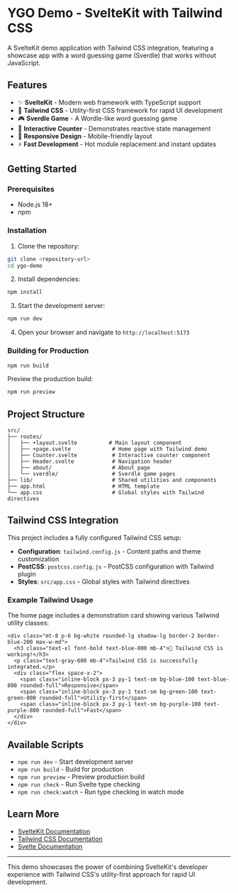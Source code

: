# YGO Demo - SvelteKit with Tailwind CSS

A SvelteKit demo application with Tailwind CSS integration, featuring a showcase app with a word guessing game (Sverdle) that works without JavaScript.

## Features

- ✨ **SvelteKit** - Modern web framework with TypeScript support
- 🎨 **Tailwind CSS** - Utility-first CSS framework for rapid UI development
- 🎮 **Sverdle Game** - A Wordle-like word guessing game
- 🧮 **Interactive Counter** - Demonstrates reactive state management
- 📱 **Responsive Design** - Mobile-friendly layout
- ⚡ **Fast Development** - Hot module replacement and instant updates

## Getting Started

### Prerequisites

- Node.js 18+ 
- npm

### Installation

1. Clone the repository:
```bash
git clone <repository-url>
cd ygo-demo
```

2. Install dependencies:
```bash
npm install
```

3. Start the development server:
```bash
npm run dev
```

4. Open your browser and navigate to `http://localhost:5173`

### Building for Production

```bash
npm run build
```

Preview the production build:
```bash
npm run preview
```

## Project Structure

```
src/
├── routes/
│   ├── +layout.svelte          # Main layout component
│   ├── +page.svelte             # Home page with Tailwind demo
│   ├── Counter.svelte           # Interactive counter component
│   ├── Header.svelte            # Navigation header
│   ├── about/                   # About page
│   └── sverdle/                 # Sverdle game pages
├── lib/                         # Shared utilities and components
├── app.html                     # HTML template
└── app.css                      # Global styles with Tailwind directives
```

## Tailwind CSS Integration

This project includes a fully configured Tailwind CSS setup:

- **Configuration**: `tailwind.config.js` - Content paths and theme customization
- **PostCSS**: `postcss.config.js` - PostCSS configuration with Tailwind plugin
- **Styles**: `src/app.css` - Global styles with Tailwind directives

### Example Tailwind Usage

The home page includes a demonstration card showing various Tailwind utility classes:

```svelte
<div class="mt-8 p-6 bg-white rounded-lg shadow-lg border-2 border-blue-200 max-w-md">
  <h3 class="text-xl font-bold text-blue-800 mb-4">🎉 Tailwind CSS is working!</h3>
  <p class="text-gray-600 mb-4">Tailwind CSS is successfully integrated.</p>
  <div class="flex space-x-2">
    <span class="inline-block px-3 py-1 text-sm bg-blue-100 text-blue-800 rounded-full">Responsive</span>
    <span class="inline-block px-3 py-1 text-sm bg-green-100 text-green-800 rounded-full">Utility-first</span>
    <span class="inline-block px-3 py-1 text-sm bg-purple-100 text-purple-800 rounded-full">Fast</span>
  </div>
</div>
```

## Available Scripts

- `npm run dev` - Start development server
- `npm run build` - Build for production
- `npm run preview` - Preview production build
- `npm run check` - Run Svelte type checking
- `npm run check:watch` - Run type checking in watch mode

## Learn More

- [SvelteKit Documentation](https://svelte.dev/docs/kit)
- [Tailwind CSS Documentation](https://tailwindcss.com/docs)
- [Svelte Documentation](https://svelte.dev/docs)

---

This demo showcases the power of combining SvelteKit's developer experience with Tailwind CSS's utility-first approach for rapid UI development.
